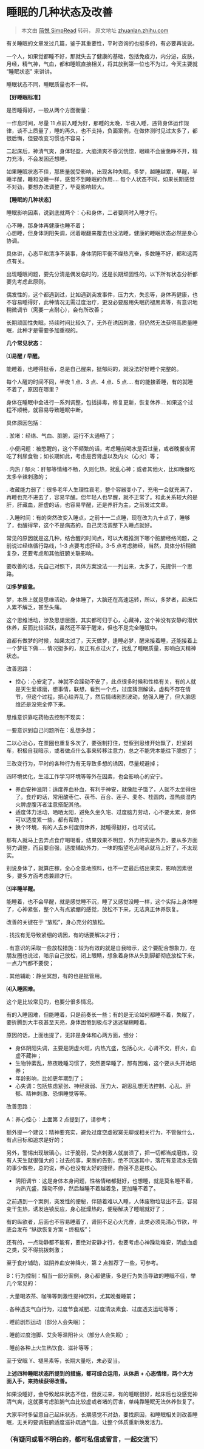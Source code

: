 # 睡眠的几种状态及改善

> 本文由 [简悦 SimpRead](http://ksria.com/simpread/) 转码， 原文地址 [zhuanlan.zhihu.com](https://zhuanlan.zhihu.com/p/346127630?utm\_source=ZHShareTargetIDMore\&utm\_medium=social\&utm\_oi=1208359754495565824)

有关睡眠的文章发过几篇，鉴于其重要性，平时咨询的也挺多的，有必要再说说。

一个人，如果觉都睡不好，那就失去了健康的基础，包括免疫力，内分泌，皮肤，月经，精气神，气血，都和睡眠直接相关，将其放到第一位也不为过，今天主要就 “睡眠状态” 来讲讲。

睡眠状态不同，睡眠质量也不一样。

**【好睡眠标准】**

是否睡得好，一般从两个方面衡量：

一作息时间，尽量 11 点前入睡为好，那睡的太晚，半夜入睡，违背身体运作规律，谈不上质量了，睡的再久，也不支持，负面案例，在做体测时见过太多了，都很后悔，但要改变习惯也不容易；

二起床后，神清气爽，身体轻盈，大脑清爽不昏沉恍惚，眼睛不会疲惫睁不开，精力充沛，不会发困还想睡。

如果睡眠状态不佳，那质量就受影响，出现各种失眠，多梦，越睡越累，早醒，半睡半醒，睡和没睡一样，感觉不到睡眠的作用.... 每个人状态不同，如果长期感觉不对劲，要想办法调整了，毕竟影响较大。

**【睡眠的几种状态】**

睡眠影响因素，说到底就两个：心和身体，二者要同时入睡才行。

心不睡，那身体再健康也睡不着；\
心想睡，但身体阴阳失调，闭着眼翻来覆去也没法睡，健康的睡眠状态必然是身心协调。

具体讲，心态平和清净不装事，身体阴阳平衡不燥热亢奋，多数睡不好，都和这两点有关。

出现睡眠问题，要先分清是偶发临时的，还是长期顽固性的，以下所有状态分析都要先考虑此原则。

偶发性的，这个都遇到过，比如遇到突发事件，压力大，失恋等，身体再健康，也不容易睡得好，此种情况无需过度治疗，更没必要服用失眠药褪黑素等，有意识地稍微调节（需要一点耐心），会有所改善；

长期顽固性失眠，持续时间比较久了，无外在诱因刺激，但仍然无法获得高质量睡眠，此种才是需要多加重视的。

**几个常见状态：**

**⑴易醒 / 早醒。**

能睡着，也睡得挺香，总是自己醒来，挺郁闷的，就没法好好睡个完整的。

每个人醒的时间不同，半夜 1 点、3 点、4 点、5 点.... 有的能接着睡，有的就睡不着了，原因在哪里？

身体在睡眠中会进行一系列调整，包括排毒，修复更新，恢复休养... 如果这个过程不顺畅，就容易导致睡眠中断。

具体原因包括：

. 淤堵：经络、气血、脏腑，运行不太通畅了；

. 小便问题：被憋醒的，这个不频繁的话，考虑睡前喝水是否过量，或者晚餐夜宵吃了利尿食物；如长期如此，考虑是否肾虚以及内火（心火）等；

. 内热 / 郁火：肝郁等情绪不畅，久则化热，扰乱心神；或者其他火，比如晚餐吃太多辛辣刺激的；

. 收藏能力弱了：很多老年人生理性衰老，整个容器变小了，充电一会就充满了，再睡也充不进去了，容易早醒。但年轻人也早醒，就不正常了。和此关系较大的是肝，肝藏血，肝虚的话，也容易早醒，还是养肝为主，之前发过文章。

. 入睡时间：有的突然改变入睡点，之前十一二点睡，现在改为九十点了，睡够了，也醒得早，这个不是病态的，自己灵活调整下入睡点就好。

常见的原因就是这几种，结合醒的时间点，可以大概推测下哪个脏腑经络问题，之前说过经络循行路线，1-3 点要考虑肝经，3-5 点考虑肺经，当然，具体分析稍微复杂，还要考虑和其他脏腑关联影响。

要改善的话，先自己对照下，具体方案没法一一列出来，太多了，先提供一个思路。

**⑵多梦疲惫。**

梦，本质上就是思维活动，身体睡了，大脑还在高速运转，所以，多梦者，起床后人累不解乏，甚至头痛。

这个思维活动，涉及思想层面，其实都可归于心，心藏神，这个神没有安静的潜伏休养，反而比较活跃，虽然还不至于醒来，但也不是完全睡眠中。

谁都有做梦的时候，如果太过了，天天做梦，逢睡必梦，醒来接着睡，还能接着上一个梦往下做..... 情况挺多的，反正有点过火了，扰乱了睡眠质量，影响白天精神状态。

改善思路：

* 控心：心安定了，神就不会躁动不安了，此点很多时候和性格有关，有的人就是天生爱琢磨，想事情，联想，看到一个点，过度猜测解读，虚构不存在情节，但这个过程，把心给弄乱了，然后情绪剧烈波动，勉强入睡了，但大脑思维还是没完全停下来。

思维意识靠吃药物去控制不现实：

一要意识到自己问题所在：乱想多想；

二以心治心，在票圈也重复多次了，要强制打住，觉察到思维开始飘了，赶紧刹车，积极自我暗示，或者做点什么事来转移注意力，总之不能凭本能往下臆想了；

三改变行为，平时的各种行为有无导致多想的诱因，尽量规避掉；

四环境优化，生活工作学习环境等等外在因素，也会影响心的安宁。

* 养血安神滋阴：适度养血补血，有利于神安，就像肚子饿了，人就不太坐得住了。食疗的话，常用酸枣仁、茯苓、百合、莲子、麦冬、桂圆肉，湿热痰湿内火脾虚腹泻者注意搭配其他。
* 适度体力活动，晒晒太阳，避免久坐久宅、过度脑力劳动，心不要太累，身体可以适度累一些，都有帮助；
* 换个环境，有的人去乡村度假休养，就睡得挺好，也可试试。

那有人就马上去弄点食疗喝喝看，结果效果不明显，外力终究是外力，要从多方面努力调整，而且要自强，适度辅助外力，一味的指望吃点喝点就马上好了，不太现实。

别说身体了，就算庄稼，全心全意地照料，也不一定最后结出果实，影响因素很多，要多方面考虑兼顾才行。

**⑶半睡半醒。**

能睡着，也不会早醒，就是感觉睡不沉，睡了又感觉没睡一样，这个实际上身体睡了，心神紧张，整个人有点紧绷的感觉，放松不下来，无法真正休养恢复。

改善的关键在于 “放松”，身心充分的放松。

. 找找有无导致紧绷的诱因，有的话要解决才行；

. 有意识的采取一些放松措施：较为有效的就是自我暗示，这个要配合想象力，在朋友圈也说过，暗示自己放松，闭上眼睛，想象着身体从头到脚都彻底放松下来，一点力气都不要使；

. 其他辅助：静坐冥想，有的也是挺管用。

**⑷入睡困难。**

这个是比较常见的，也要分很多情况。

有的入睡困难，但能睡着，只是前奏长一些；有的是无论如何都睡不着，失眠了，要折腾到大半夜甚至天亮，身体困倦到极点才迷迷糊糊睡着。

原因的话，上面也提了，无非是身体和心两方面，细分：

* 身体阴阳失调，主要是阴虚火旺，内热亢盛，包括心火，心肾不交，肝火，血虚不藏神；
* 生物钟紊乱，熬夜晚睡习惯了，突然要早睡了，那有困难，这个要从头开始培养；
* 年龄影响，比如更年期到了；
* 心失调：包括焦虑紧张、神经衰弱、压力大、胡思乱想无法控制、心乱、肝郁、精神刺激、恐惧睡觉等等。

改善思路：

A：养心控心：上面第 2 点提到了，请参考；

额外提一个建议：精神要充实，避免过度空虚寂寞无聊或相关行为，不管做什么，有点目标和追求是好的；

另外，警惕出现玻璃心，过于脆弱，受点刺激人就崩溃了，把一切都当成磨炼，没有人天生就很强大的；过去的事，果断的告别，绝不沉迷其中，落花有意流水无情的事少做些，总的说，养心也没有太好的捷径，自强不息是核心。

* 阴阳调节：这是身体本身问题，性格情绪都挺好，也想睡，就是莫名睡不着，内热亢盛，躁动不停，然后越睡不着越着急，更加睡不着了。

之前遇到一个案例，突发性的便秘，伴随着难以入睡，人体废物垃圾出不去，容易变干生热，诱发连锁反应，身心挺燥热的，便秘解决了睡眠就好了；

有的纵欲者，后面也不容易睡着了，肾阴不足心火亢奋，此类必须先清心节欲，年底会发布 “纵欲恢复方案 - 终极版”；

还有的，一点动静都不能有，要绝对安静才行，也要考虑心神躁动难安，阴虚血虚之类，受不得挑拨刺激；

至于食疗辅助，滋阴养血安神降火，第 2 点推荐了一些，可参考。

B：行为控制：相当一部分案例，身心都健康，多是行为失当导致的睡眠不佳，举几个常见的：

. 大量喝浓茶、咖啡等刺激性提神饮料，尤其晚餐睡前；

. 各种透支气血行为，过度节食减肥、过度清淡素食、过度透支运动等等；

. 睡前剧烈运动（部分人会失眠）；

. 睡前过度泡脚、艾灸等温阳补火（部分人会失眠）;

. 睡前各种上火生热饮食、滋补等等；

至于安眠 Y、褪黑素等，长期大量吃，未必妥当。

**上述四种睡眠状态所提到的措施，都可综合运用，从体质 + 心态情绪，两个大方面入手，来持续获得改善。**

如果没睡好，会导致起床状态不佳，但反过来，有的睡眠很好，起床后也没感觉神清气爽，这就要考虑脏腑气血比较虚或者堵的厉害，单纯靠睡眠无法休养恢复了。

大家平时多留意自己起床状态，长期感觉不对劲，要找原因，和睡眠相关则改善睡眠，无关的要调脏腑适度滋补疏通气血，让整个体质重新焕发活力。

### （有疑问或看不明白的，都可私信或留言，一起交流下）
